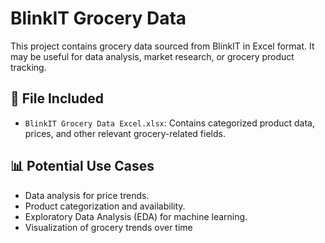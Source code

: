 # BlinkIT Grocery Data
This project contains grocery data sourced from BlinkIT in Excel format. It may be useful for data analysis, market research, or grocery product tracking.

## 📄 File Included
- `BlinkIT Grocery Data Excel.xlsx`: Contains categorized product data, prices, and other relevant grocery-related fields.

## 📊 Potential Use Cases
- Data analysis for price trends.
- Product categorization and availability.
- Exploratory Data Analysis (EDA) for machine learning.
- Visualization of grocery trends over time

